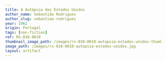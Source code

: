 ```yaml
---
title: A Autópsia dos Estados Unidos
author_name: Sebastião Rodrigues
author_slug: sebastiao-rodrigues
year: 1962
origin: Portugal
tags: [non-fiction]
ref: RS.010.0010
thumbnail_image_path: /images/rs-010-0010-autopsia-estados-unidos-thumbnail.jpg
image_path: /images/rs-010-0010-autopsia-estados-unidos.jpg
layout: artifact
---
```

